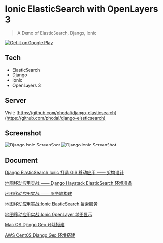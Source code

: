 # Ionic ElasticSearch with OpenLayers 3

> A Demo of ElasticSearch, Django, Ionic

<a href="https://play.google.com/store/apps/details?id=com.phodal.nx2">
  <img alt="Get it on Google Play"
       src="https://developer.android.com/images/brand/zh-cn_generic_rgb_wo_60.png" />
</a>

## Tech

- ElasticSearch
- Django
- Ionic
- OpenLayers 3

## Server
 
Visit: [https://github.com/phodal/django-elasticsearch](https://github.com/phodal/django-elasticsearch)

## Screenshot

![Django Ionic ScreenShot](./screenshots/1.jpg)
![Django Ionic ScreenShot](./screenshots/2.jpg)


## Document

[Django ElasticSearch Ionic 打造 GIS 移动应用 —— 架构设计](http://www.phodal.com/blog/django-elasticsearch-ionic-build-gis-application/)

[地图移动应用实战 —— Django Haystack ElasticSearch 环境准备](http://www.phodal.com/blog/django-elasticsearch-haystack-prepare-enviorment/)

[地图移动应用实战 —— 服务端构建](http://www.phodal.com/blog/django-elasticsearch-ionic-build-gis-application-create-model/)

[地图移动应用实战:Ionic ElasticSearch 搜索服务](http://www.phodal.com/blog/ionic-searchview-django-elasticsearch-ionic-build-gis-application/)

[地图移动应用实战:Ionic OpenLayer 地图显示](http://www.phodal.com/blog/django-elasticsearch-ionic-build-gis-application-show-on-map/)

[Mac OS Django Geo 环境搭建](http://www.phodal.com/blog/django-elasticsearch-geo-solution/)

[AWS CentOS Django Geo 环境搭建](http://www.phodal.com/blog/install-geo-django-in-centos/)

